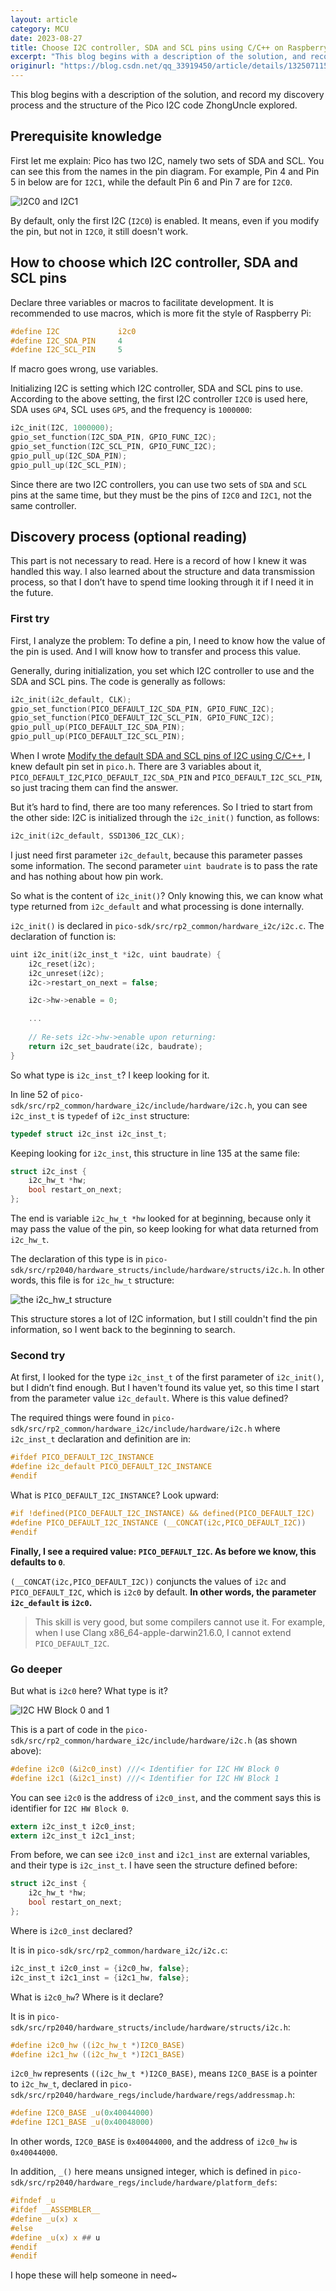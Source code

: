 ```yaml
---
layout: article
category: MCU
date: 2023-08-27
title: Choose I2C controller, SDA and SCL pins using C/C++ on Raspberry Pi Pico
excerpt: "This blog begins with a description of the solution, and record my discovery process and the structure of the Pico I2C code ZhongUncle explored."
originurl: "https://blog.csdn.net/qq_33919450/article/details/132507115"
---
```

This blog begins with a description of the solution, and record my discovery process and the structure of the Pico I2C code ZhongUncle explored.

## Prerequisite knowledge
First let me explain: Pico has two I2C, namely two sets of SDA and SCL. You can see this from the names in the pin diagram. For example, Pin 4 and Pin 5 in below are for `I2C1`, while the default Pin 6 and Pin 7 are for `I2C0`.

![I2C0 and I2C1](/assets/images/f030ec6f15e74342a19b19899c3880cb.png)

By default, only the first I2C (`I2C0`) is enabled. It means, even if you modify the pin, but not in `I2C0`, it still doesn't work.

## How to choose which I2C controller, SDA and SCL pins
Declare three variables or macros to facilitate development. It is recommended to use macros, which is more fit the style of Raspberry Pi:

```c
#define I2C				i2c0
#define I2C_SDA_PIN 	4
#define I2C_SCL_PIN 	5
```

If macro goes wrong, use variables.

Initializing I2C is setting which I2C controller, SDA and SCL pins to use. According to the above setting, the first I2C controller `I2C0` is used here, SDA uses `GP4`, SCL uses `GP5`, and the frequency is `1000000`:

```c
i2c_init(I2C, 1000000);
gpio_set_function(I2C_SDA_PIN, GPIO_FUNC_I2C);
gpio_set_function(I2C_SCL_PIN, GPIO_FUNC_I2C);
gpio_pull_up(I2C_SDA_PIN);
gpio_pull_up(I2C_SCL_PIN);
```

Since there are two I2C controllers, you can use two sets of `SDA` and `SCL` pins at the same time, but they must be the pins of `I2C0` and `I2C1`, not the same controller.


## Discovery process (optional reading)
This part is not necessary to read. Here is a record of how I knew it was handled this way. I also learned about the structure and data transmission process, so that I don’t have to spend time looking through it if I need it in the future.

### First try
First, I analyze the problem: To define a pin, I need to know how the value of the pin is used. And I will know how to transfer and process this value.

Generally, during initialization, you set which I2C controller to use and the SDA and SCL pins. The code is generally as follows:

```c
i2c_init(i2c_default, CLK);
gpio_set_function(PICO_DEFAULT_I2C_SDA_PIN, GPIO_FUNC_I2C);
gpio_set_function(PICO_DEFAULT_I2C_SCL_PIN, GPIO_FUNC_I2C);
gpio_pull_up(PICO_DEFAULT_I2C_SDA_PIN);
gpio_pull_up(PICO_DEFAULT_I2C_SCL_PIN);
```

When I wrote [Modify the default SDA and SCL pins of I2C using C/C++](/blogs/6a9f2929e74ab84354bed126ebd135b3.html), I knew default pin set in `pico.h`. There are 3 variables about it, `PICO_DEFAULT_I2C`,`PICO_DEFAULT_I2C_SDA_PIN` and `PICO_DEFAULT_I2C_SCL_PIN`, so just tracing them can find the answer.

But it’s hard to find, there are too many references. So I tried to start from the other side: I2C is initialized through the `i2c_init()` function, as follows:

```c
i2c_init(i2c_default, SSD1306_I2C_CLK);
```

I just need first parameter `i2c_default`, because this parameter passes some information. The second parameter `uint baudrate` is to pass the rate and has nothing about how pin work.

So what is the content of `i2c_init()`? Only knowing this, we can know what type returned from `i2c_default` and what processing is done internally.

`i2c_init()` is declared in `pico-sdk/src/rp2_common/hardware_i2c/i2c.c`. The declaration of function is:

```c
uint i2c_init(i2c_inst_t *i2c, uint baudrate) {
    i2c_reset(i2c);
    i2c_unreset(i2c);
    i2c->restart_on_next = false;

    i2c->hw->enable = 0;

    ...
    
    // Re-sets i2c->hw->enable upon returning:
    return i2c_set_baudrate(i2c, baudrate);
}
```

So what type is `i2c_inst_t`? I keep looking for it.

In line 52 of `pico-sdk/src/rp2_common/hardware_i2c/include/hardware/i2c.h`, you can see `i2c_inst_t` is `typedef` of `i2c_inst` structure:

```c
typedef struct i2c_inst i2c_inst_t;
```

Keeping looking for `i2c_inst`, this structure in line 135 at the same file:

```c
struct i2c_inst {
    i2c_hw_t *hw;
    bool restart_on_next;
};
```

The end is variable `i2c_hw_t *hw` looked for at beginning, because only it may pass the value of the pin, so keep looking for what data returned from `i2c_hw_t`.

The declaration of this type is in `pico-sdk/src/rp2040/hardware_structs/include/hardware/structs/i2c.h`. In other words, this file is for `i2c_hw_t` structure:

<img alt="the i2c_hw_t structure" src="/assets/images/6d2df1885bf24e2e9a24435866ea1db9.png" style="box-shadow: 0px 0px 0px 0px">

This structure stores a lot of I2C information, but I still couldn't find the pin information, so I went back to the beginning to search.

### Second try
At first, I looked for the type `i2c_inst_t` of the first parameter of `i2c_init()`, but I didn’t find enough. But I haven't found its value yet, so this time I start from the parameter value `i2c_default`. Where is this value defined?

The required things were found in `pico-sdk/src/rp2_common/hardware_i2c/include/hardware/i2c.h` where `i2c_inst_t` declaration and definition are in:

```c
#ifdef PICO_DEFAULT_I2C_INSTANCE
#define i2c_default PICO_DEFAULT_I2C_INSTANCE
#endif
```

What is `PICO_DEFAULT_I2C_INSTANCE`? Look upward:

```c
#if !defined(PICO_DEFAULT_I2C_INSTANCE) && defined(PICO_DEFAULT_I2C)
#define PICO_DEFAULT_I2C_INSTANCE (__CONCAT(i2c,PICO_DEFAULT_I2C))
#endif
```

**Finally, I see a required value: `PICO_DEFAULT_I2C`. As before we know, this defaults to `0`**.

`(__CONCAT(i2c,PICO_DEFAULT_I2C))` conjuncts the values ​​of `i2c` and `PICO_DEFAULT_I2C`, which is `i2c0` by default. **In other words, the parameter `i2c_default` is `i2c0`.**

> This skill is very good, but some compilers cannot use it. For example, when I use Clang x86_64-apple-darwin21.6.0, I cannot extend `PICO_DEFAULT_I2C`.

### Go deeper
But what is `i2c0` here? What type is it?

![I2C HW Block 0 and 1](/assets/images/fbeafbb40618450db9d44f5568af61b9.png)

This is a part of code in the `pico-sdk/src/rp2_common/hardware_i2c/include/hardware/i2c.h` (as shown above):

```c
#define i2c0 (&i2c0_inst) ///< Identifier for I2C HW Block 0
#define i2c1 (&i2c1_inst) ///< Identifier for I2C HW Block 1
```

You can see `i2c0` is the address of `i2c0_inst`, and the comment says this is identifier for `I2C HW Block 0`.

```c
extern i2c_inst_t i2c0_inst;
extern i2c_inst_t i2c1_inst;
```

From before, we can see `i2c0_inst` and `i2c1_inst` are external variables, and their type is `i2c_inst_t`. I have seen the structure defined before:

```c
struct i2c_inst {
    i2c_hw_t *hw;
    bool restart_on_next;
};
```

Where is `i2c0_inst` declared?

It is in `pico-sdk/src/rp2_common/hardware_i2c/i2c.c`:

```c
i2c_inst_t i2c0_inst = {i2c0_hw, false};
i2c_inst_t i2c1_inst = {i2c1_hw, false};
```

What is `i2c0_hw`? Where is it declare?

It is in `pico-sdk/src/rp2040/hardware_structs/include/hardware/structs/i2c.h`:

```c
#define i2c0_hw ((i2c_hw_t *)I2C0_BASE)
#define i2c1_hw ((i2c_hw_t *)I2C1_BASE)
```

`i2c0_hw` represents `((i2c_hw_t *)I2C0_BASE)`, means `I2C0_BASE` is a pointer to `i2c_hw_t`, declared in `pico-sdk/src/rp2040/hardware_regs/include/hardware/regs/addressmap.h`:

```c
#define I2C0_BASE _u(0x40044000)
#define I2C1_BASE _u(0x40048000)
```

In other words, `I2C0_BASE` is `0x40044000`, and the address of `i2c0_hw` is `0x40044000`.

In addition, `_()` here means unsigned integer, which is defined in `pico-sdk/src/rp2040/hardware_regs/include/hardware/platform_defs`:

```c
#ifndef _u
#ifdef __ASSEMBLER__
#define _u(x) x
#else
#define _u(x) x ## u
#endif
#endif
```

I hope these will help someone in need~